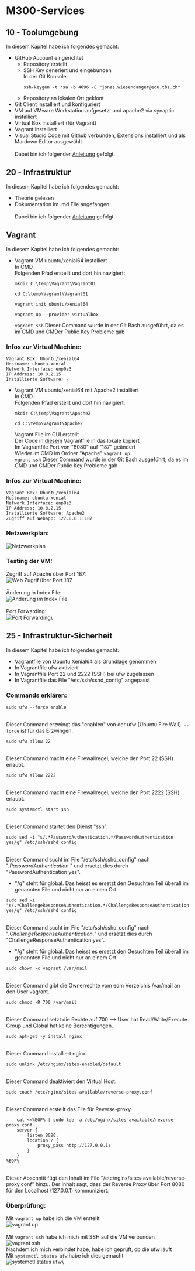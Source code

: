 # M300-Services
## 10 - Toolumgebung 
In diesem Kapitel habe ich folgendes gemacht:
- GitHub Account eingerichtet
  - Repository erstellt
  - SSH Key generiert und eingebunden \
    In der Git Konsole: 
    ```
    ssh-keygen -t rsa -b 4096 -C "jonas.wiesendanger@edu.tbz.ch"
    ```
  - Repository an lokalen Ort geklont
- Git Client installiert und konfiguriert
- VM auf VMware Workstation aufgesetzt und apache2 via synaptic installiert
- Virtual Box installiert (für Vagrant)
- Vagrant installiert
- Visual Studio Code mit Github verbunden, Extensions installiert und als Mardown Editor ausgewählt \
\
Dabei bin ich folgender [Anleitung](https://github.com/mc-b/M300/tree/master/10-Toolumgebung) gefolgt.

## 20 - Infrastruktur
In diesem Kapitel habe ich folgendes gemacht:
- Theorie gelesen
- Dokumentation im .md File angefangen \
\
Dabei bin ich folgender [Anleitung](https://github.com/mc-b/M300/tree/master/20-Infrastruktur) gefolgt. 

## Vagrant
In diesem Kapitel habe ich folgendes gemacht: 
- Vagrant VM ubuntu/xenial64 installiert \
  In CMD \
  Folgenden Pfad erstellt und dort hin navigiert: 
  ```
  mkdir C:\temp\Vagrant\Vagrant01
  ``` 
  ```
  cd C:\temp\Vagrant\Vagrant01
  ``` 
  ```
  vagrant init ubuntu/xenial64
  ``` 
  ```
  vagrant up --provider virtualbox
  ``` 
  `vagrant ssh` Dieser Command wurde in der Git Bash ausgeführt, da es im CMD und CMDer Public Key Probleme gab 

### Infos zur Virtual Machine:
    Vagrant Box: Ubuntu/xenial64 
    Hostname: ubuntu-xenial 
    Network Interface: enp0s3 
    IP Address: 10.0.2.15 
    Installierte Software: - 
- Vagrant VM ubuntu/xenial64 mit Apache2 installiert \
  In CMD \
  Folgenden Pfad erstellt und dort hin navigiert: 
  ```
  mkdir C:\temp\Vagrant\Apache2
  ``` 
  ```
  cd C:\temp\Vagrant\Apache2
  ``` 
  Vagrant File im GUI erstellt \
  Der Code in [diesem](https://github.com/mc-b/M300/blob/master/vagrant/web/Vagrantfile) Vagrantfile in das lokale kopiert \
  Im Vagrantfile Port von "8080" auf "187" geändert \
  Wieder im CMD im Ordner "Apache" `vagrant up` \
  `vgrant ssh` Dieser Command wurde in der Git Bash ausgeführt, da es im CMD und CMDer Public Key Probleme gab 

### Infos zur Virtual Machine:
    Vagrant Box: Ubuntu/xenial64 
    Hostname: ubuntu-xenial 
    Network Interface: enp0s3 
    IP Address: 10.0.2.15 
    Installierte Software: Apache2 
    Zugriff auf Webapp: 127.0.0.1:187 
### Netzwerkplan:
![Netzwerkplan](https://github.com/joneeees/M300-Services/blob/main/Images/Netzwerkplan.png)

### Testing der VM:
Zugriff auf Apache über Port 187: \
![Web Zugrif über Port 187](https://github.com/joneeees/M300-Services/blob/main/Images/Apache-Port-187.png) \
\
Änderung in Index File: \
![Änderung im Index File](https://github.com/joneeees/M300-Services/blob/main/Images/Index-%C3%84nderungen.png) \
\
Port Forwarding:\
![Port Forwarding](https://github.com/joneeees/M300-Services/blob/main/Images/Port-Forwarding.png)\

## 25 - Infrastruktur-Sicherheit
In diesem Kapitel habe ich folgendes gemacht:
- Vagrantfile von Ubuntu Xenial64 als Grundlage genommen
- In Vagrantfile ufw aktiviert 
- In Vagrantfile Port 22 und 2222 (SSH) bei ufw zugelassen
- In Vagrantfile das File "/etc/ssh/sshd_config" angepasst

### Commands erklären:
```
sudo ufw --force enable
``` 
\
Dieser Command erzwingt das "enablen" von der ufw (Ubuntu Fire Wall). `--force` ist für das Erzwingen. 
```
sudo ufw allow 22
``` 
\
Dieser Command macht eine Firewallregel, welche den Port 22 (SSH) erlaubt. 
```
sudo ufw allow 2222
``` 
\
Dieser Command macht eine Firewallregel, welche den Port 2222 (SSH) erlaubt. 
```
sudo systemctl start ssh
``` 
\
Dieser Command startet den Dienst "ssh". 
```
sudo sed -i "s/.*PasswordAuthentication.*/PasswordAuthentication yes/g" /etc/ssh/sshd_config
``` 
\
Dieser Command sucht im File "/etc/ssh/sshd_config" nach ".*PasswordAuthentication.*" und ersetzt dies durch "PasswordAuthentication yes". 
- "/g" steht für global. Das heisst es ersetzt den Gesuchten Teil überall im genannten File und nicht nur an einem Ort 
```
sudo sed -i "s/.*ChallengeResponseAuthentication.*/ChallengeResponseAuthentication yes/g" /etc/ssh/sshd_config
``` 
\
Dieser Command sucht im File "/etc/ssh/sshd_config" nach ".*ChallengeResponseAuthentication.*" und ersetzt dies durch "ChallengeResponseAuthentication yes". 
- "/g" steht für global. Das heisst es ersetzt den Gesuchten Teil überall im genannten File und nicht nur an einem Ort 
```
sudo chown -c vagrant /var/mail
``` 
\
Dieser Command gibt die Ownerrechte vom edm Verzeichis /var/mail an den User vagrant.
```
sudo chmod -R 700 /var/mail
``` 
\
Dieser Command setzt die Rechte auf 700 --> User hat Read/Write/Execute. Group und Global hat keine Berechtigungen.
```
sudo apt-get -y install nginx
``` 
\
Dieser Command installiert nginx.
```
sudo unlink /etc/nginx/sites-enabled/default
``` 
\
Dieser Command deaktiviert den Virtual Host.
```
sudo touch /etc/nginx/sites-available/reverse-proxy.conf
``` 
\
Dieser Command erstellt das File für Reverse-proxy.
```
	cat <<%EOF% | sudo tee -a /etc/nginx/sites-available/reverse-proxy.conf
	server {
		listen 8080;
		location / {
			proxy_pass http://127.0.0.1;
		}
	}
%EOF%
``` 
\
Dieser Abschnitt fügt den Inhalt im File "/etc/nginx/sites-available/reverse-proxy.conf" hinzu. Der Inhalt sagt, dass der Reverse Proxy über Port 8080 für den Localhost (127.0.0.1) kommuniziert. 
### Überprüfung:
Mit `vagrant up` habe ich die VM erstellt \
![vagrant up](https://github.com/joneeees/M300-Services/blob/main/Images/vagrant-up.png)\
\
Mit `vagrant ssh` habe ich mich mit SSH auf die VM verbunden\
![vagrant ssh](https://github.com/joneeees/M300-Services/blob/main/Images/vagrant-ssh.png)\
Nachdem ich mich verbindet habe, habe ich geprüft, ob die ufw läuft \
Mit `systemctl status ufw` habe ich dies gemacht \
![systemctl status ufw](https://github.com/joneeees/M300-Services/blob/main/Images/ufw-status.png)\